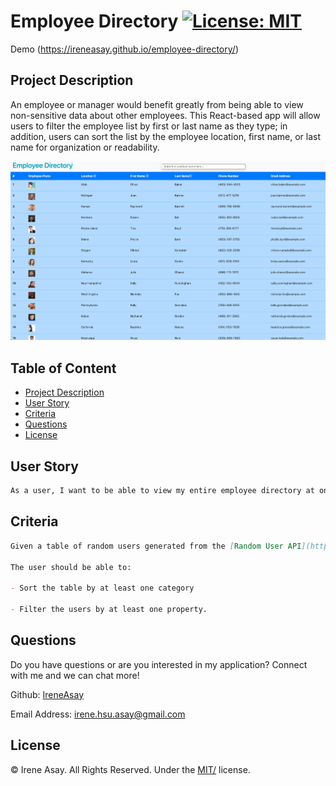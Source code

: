 # Employee Directory [![License: MIT](https://img.shields.io/badge/License-MIT-yellow.svg)](https://opensource.org/licenses/MIT)

Demo (https://ireneasay.github.io/employee-directory/)

## Project Description

An employee or manager would benefit greatly from being able to view non-sensitive data about other employees. This React-based app will allow users to filter the employee list by first or last name as they type; in addition, users can sort the list by the employee location, first name, or last name for organization or readability.

![Screenshot](/public/Screenshot_employee_directory.png)

## Table of Content

- [Project Description](#project-description)
- [User Story](#user-story)
- [Criteria](#criteria)
- [Questions](#questions)
- [License](#license)

## User Story

```md
As a user, I want to be able to view my entire employee directory at once so that I have quick access to their information.
```

## Criteria

```md
Given a table of random users generated from the [Random User API](https://randomuser.me/), when the user loads the page, a table of employees should render.

The user should be able to:

- Sort the table by at least one category

- Filter the users by at least one property.
```

## Questions

Do you have questions or are you interested in my application? Connect with me and we can chat more!

Github: <a href="https://github.com/IreneAsay" target="_blank">IreneAsay</a>

Email Address: irene.hsu.asay@gmail.com

## License

© Irene Asay. All Rights Reserved. Under the [MIT/](./LICENSE) license.
